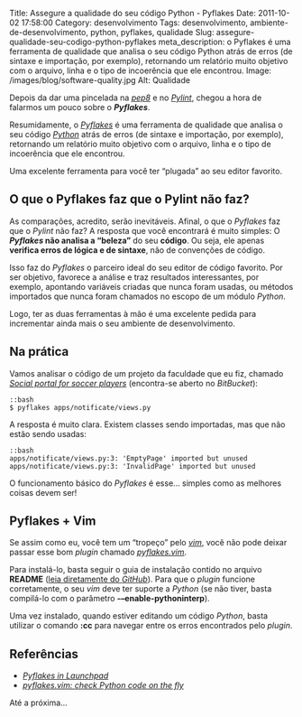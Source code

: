 Title: Assegure a qualidade do seu código Python - Pyflakes
Date: 2011-10-02 17:58:00
Category: desenvolvimento
Tags: desenvolvimento, ambiente-de-desenvolvimento, python, pyflakes, qualidade
Slug: assegure-qualidade-seu-codigo-python-pyflakes
meta_description: o Pyflakes é uma ferramenta de qualidade que analisa o seu código Python atrás de erros (de sintaxe e importação, por exemplo), retornando um relatório muito objetivo com o arquivo, linha e o tipo de incoerência que ele encontrou.
Image: /images/blog/software-quality.jpg
Alt: Qualidade

Depois da dar uma pincelada na [*pep8*][] e no [*Pylint*][], chegou a hora de
falarmos um pouco sobre o **_Pyflakes_**.

<!-- PELICAN_END_SUMMARY -->

Resumidamente, o [*Pyflakes*][] é uma ferramenta de qualidade que
analisa o seu código [*Python*][] atrás de erros (de sintaxe e
importação, por exemplo), retornando um relatório muito objetivo com o
arquivo, linha e o tipo de incoerência que ele encontrou.

Uma excelente ferramenta para você ter “plugada” ao seu editor favorito.

## O que o Pyflakes faz que o Pylint não faz?

As comparações, acredito, serão inevitáveis. Afinal, o que o _Pyflakes_
faz que o _Pylint_ não faz? A resposta que você encontrará é muito
simples: O **_Pyflakes_ não analisa a “beleza”** do seu **código**. Ou
seja, ele apenas **verifica erros de lógica e de sintaxe**, não de
convenções de código.

Isso faz do _Pyflakes_ o parceiro ideal do seu editor de código
favorito. Por ser objetivo, favorece a análise e traz resultados
interessantes, por exemplo, apontando variáveis criadas que nunca foram
usadas, ou métodos importados que nunca foram chamados no escopo de um
módulo _Python_.

Logo, ter as duas ferramentas à mão é uma excelente pedida para
incrementar ainda mais o seu ambiente de desenvolvimento.

## Na prática

Vamos analisar o código de um projeto da faculdade que eu fiz, chamado
[*Social portal for soccer players*][] (encontra-se aberto no
_BitBucket_):

    ::bash
    $ pyflakes apps/notificate/views.py

A resposta é muito clara. Existem classes sendo importadas, mas que não
estão sendo usadas:

    ::bash
    apps/notificate/views.py:3: 'EmptyPage' imported but unused
    apps/notificate/views.py:3: 'InvalidPage' imported but unused

O funcionamento básico do _Pyflakes_ é esse… simples como as melhores
coisas devem ser!

## Pyflakes + Vim

Se assim como eu, você tem um “tropeço” pelo [*vim*][], você não pode
deixar passar esse bom _plugin_ chamado [*pyflakes.vim*][].

Para instalá-lo, basta seguir o guia de instalação contido no arquivo
**README** ([leia diretamente do *GitHub*][]). Para que o _plugin_
funcione corretamente, o seu _vim_ deve ter suporte a _Python_ (se não
tiver, basta compilá-lo com o parâmetro **-–enable-pythoninterp**).

Uma vez instalado, quando estiver editando um código _Python_, basta
utilizar o comando **:cc** para navegar entre os erros encontrados pelo
_plugin_.

## Referências

- [*Pyflakes in Launchpad*][]
- [*pyflakes.vim: check Python code on the fly*][]

Até a próxima…

[*pep8*]: {filename}/assegure-a-qualidade-do-seu-codigo-python-pep8.md "Assegura a qualidade do seu código Python com a pep8"
[*pylint*]: {filename}/assegure-a-qualidade-do-seu-codigo-python-pylint.md "Assegure a qualidade do seu código Python com o Pylint"
[*pyflakes*]: https://launchpad.net/pyflakes "Pyflakes no Launchpad"
[*python*]: {tag}python "Leia mais sobre Python"
[*social portal for soccer players*]: https://bitbucket.org/kplaube/social-portal-for-soccer-players/overview "Visite o repositório do projeto no BitBucket"
[*vim*]: http://www.vim.org/ "Página oficial do Vi Improved"
[*pyflakes.vim*]: http://symbolsystem.com/pyflakes-vim/ "pyflakes.vim - Verifique o seu código em tempo real"
[leia diretamente do *github*]: https://github.com/kevinw/pyflakes-vim#readme "README do pyflakes.vim no GitHub"
[*pyflakes in launchpad*]: https://launchpad.net/pyflakes "Faça download agora mesmo do Pyflakes"
[*pyflakes.vim: check python code on the fly*]: http://symbolsystem.com/pyflakes-vim/ "Utilize o Pyflakes em seu VIM"
